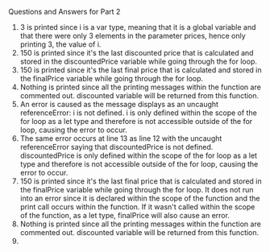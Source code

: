 Questions and Answers for Part 2
1) 3 is printed since i is a var type, meaning that it is a global variable and that there were only 3 elements in the parameter prices, hence only printing 3, the value of i.
2) 150 is printed since it's the last discounted price that is calculated and stored in the discountedPrice variable while going through the for loop.
3) 150 is printed since it's the last final price that is calculated and stored in the finalPrice variable while going through the for loop.
4) Nothing is printed since all the printing messages within the function are commented out. discounted variable will be returned from this function. 
5) An error is caused as the message displays as an uncaught referenceError: i is not defined. i is only defined within the scope of the for loop as a let type and therefore is not accessible outside of the for loop, causing the error to occur.
6) The same error occurs at line 13 as line 12 with the uncaught referenceError saying that discountedPrice is not defined. discountedPrice is only defined within the scope of the for loop as a let type and therefore is not accessible outside of the for loop, causing the error to occur.
7) 150 is printed since it's the last final price that is calculated and stored in the finalPrice variable while going through the for loop. It does not run into an error since it is declared within the scope of the function and the print call occurs within the function. If it wasn't called within the scope of the function, as a let type, finalPrice will also cause an error.
8) Nothing is printed since all the printing messages within the function are commented out. discounted variable will be returned from this function.
9) 
